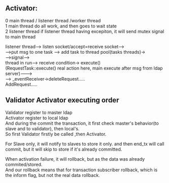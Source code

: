 
## Activator:
0 main thread / listener thread /worker thread  
1 main thread do all work, and then goes to wait state  
2 listener thread if listener thread having excepiton, it will send mutex signal to main thread  

listener thread--> listen socket/accept=receive socket-->  
-->put msg to one task --> add task to thread pool(tasks threads)->  
-->signal-->  
thread in run--> receive condition-> execute()  
(RequestTask::execute() real action here, main execute after msg from ldap server)--->  
--> _eventReceiver->deleteRequest.....  
                    AddRequest.....  
                    
                    
## Validator Activator executing order
Validator register to master ldap  
Activator register to local ldap  
And during the commit the transaction, it first check master's behavior(to slave and to validator), then local's.  
So first Validator firstly be called ,then Activator.  

For Slave only, it will notify to slaves to store it only.  and then end_tx will call commit, 
but it will skip to store if it's already committed.  

When activation failure, it will rollback, but as the data was already commited/stored.  
And our rollback means that for transaction subscriber rollback, which is the inform flag, but not the real data rollback.  


